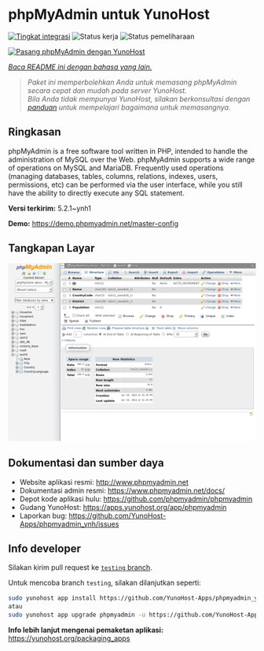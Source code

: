 <!--
N.B.: README ini dibuat secara otomatis oleh <https://github.com/YunoHost/apps/tree/master/tools/readme_generator>
Ini TIDAK boleh diedit dengan tangan.
-->

# phpMyAdmin untuk YunoHost

[![Tingkat integrasi](https://dash.yunohost.org/integration/phpmyadmin.svg)](https://ci-apps.yunohost.org/ci/apps/phpmyadmin/) ![Status kerja](https://ci-apps.yunohost.org/ci/badges/phpmyadmin.status.svg) ![Status pemeliharaan](https://ci-apps.yunohost.org/ci/badges/phpmyadmin.maintain.svg)

[![Pasang phpMyAdmin dengan YunoHost](https://install-app.yunohost.org/install-with-yunohost.svg)](https://install-app.yunohost.org/?app=phpmyadmin)

*[Baca README ini dengan bahasa yang lain.](./ALL_README.md)*

> *Paket ini memperbolehkan Anda untuk memasang phpMyAdmin secara cepat dan mudah pada server YunoHost.*  
> *Bila Anda tidak mempunyai YunoHost, silakan berkonsultasi dengan [panduan](https://yunohost.org/install) untuk mempelajari bagaimana untuk memasangnya.*

## Ringkasan

phpMyAdmin is a free software tool written in PHP, intended to handle the administration of MySQL over the Web. phpMyAdmin supports a wide range of operations on MySQL and MariaDB. Frequently used operations (managing databases, tables, columns, relations, indexes, users, permissions, etc) can be performed via the user interface, while you still have the ability to directly execute any SQL statement.

**Versi terkirim:** 5.2.1~ynh1

**Demo:** <https://demo.phpmyadmin.net/master-config>

## Tangkapan Layar

![Tangkapan Layar pada phpMyAdmin](./doc/screenshots/68747470733a2f2f7777772e7068706d7961646d696e2e6e65742f7374617469632f696d616765732f73637265656e73686f74732f7374727563747572652e706e67.png)

## Dokumentasi dan sumber daya

- Website aplikasi resmi: <http://www.phpmyadmin.net>
- Dokumentasi admin resmi: <https://www.phpmyadmin.net/docs/>
- Depot kode aplikasi hulu: <https://github.com/phpmyadmin/phpmyadmin>
- Gudang YunoHost: <https://apps.yunohost.org/app/phpmyadmin>
- Laporkan bug: <https://github.com/YunoHost-Apps/phpmyadmin_ynh/issues>

## Info developer

Silakan kirim pull request ke [`testing` branch](https://github.com/YunoHost-Apps/phpmyadmin_ynh/tree/testing).

Untuk mencoba branch `testing`, silakan dilanjutkan seperti:

```bash
sudo yunohost app install https://github.com/YunoHost-Apps/phpmyadmin_ynh/tree/testing --debug
atau
sudo yunohost app upgrade phpmyadmin -u https://github.com/YunoHost-Apps/phpmyadmin_ynh/tree/testing --debug
```

**Info lebih lanjut mengenai pemaketan aplikasi:** <https://yunohost.org/packaging_apps>
